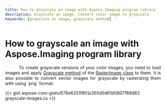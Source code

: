 ```yaml
---
title: How to grayscale an image with Aspose.Imaging program library
description: Grayscale an image. Convert color image to grayscale.
keywords: [grayscale an image, grayscale method]
---
```


# How to grayscale an image with Aspose.Imaging program library

<p align='justify'>
&nbsp;&nbsp;&nbsp;&nbsp;&nbsp;&nbsp;&nbsp;&nbsp;
To create grayscale versions of your color images, you need to load images and apply <a href="https://reference.aspose.com/imaging/net/aspose.imaging/rasterimage/grayscale/">Grayscale method</a> of the <a href="https://reference.aspose.com/imaging/net/aspose.imaging/rasterimage/">RasterImage class</a> to them. It is also possible to convert vector images for grayscale by rasterizing them with using `png` format:
</p>

{{< gist aspose-com-gists/678e6251f851a355d0d61d0807168d62 grayscale-images.cs >}}
